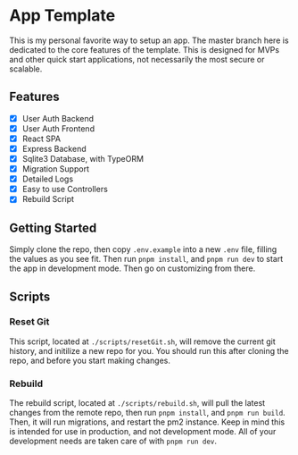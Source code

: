 # App Template

This is my personal favorite way to setup an app. The master branch here is dedicated to the core features of the template. This is designed for MVPs and other quick start applications, not necessarily the most secure or scalable.

## Features

- [x] User Auth Backend
- [x] User Auth Frontend
- [x] React SPA
- [x] Express Backend
- [x] Sqlite3 Database, with TypeORM
- [x] Migration Support
- [x] Detailed Logs
- [x] Easy to use Controllers
- [x] Rebuild Script

## Getting Started

Simply clone the repo, then copy `.env.example` into a new `.env` file, filling the values as you see fit. Then run `pnpm install`, and `pnpm run dev` to start the app in development mode. Then go on customizing from there.

## Scripts

### Reset Git

This script, located at `./scripts/resetGit.sh`, will remove the current git history, and initilize a new repo for you. You should run this after cloning the repo, and before you start making changes.

### Rebuild

The rebuild script, located at `./scripts/rebuild.sh`, will pull the latest changes from the remote repo, then run `pnpm install`, and `pnpm run build`. Then, it will run migrations, and restart the pm2 instance. Keep in mind this is intended for use in production, and not development mode. All of your development needs are taken care of with `pnpm run dev`.
